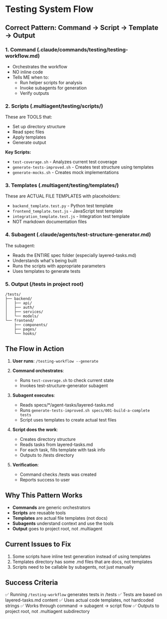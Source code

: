 # Testing System Flow

## Correct Pattern: Command → Script → Template → Output

### 1. Command (.claude/commands/testing/testing-workflow.md)
- Orchestrates the workflow
- NO inline code
- Tells ME when to:
  - Run helper scripts for analysis
  - Invoke subagents for generation
  - Verify outputs

### 2. Scripts (.multiagent/testing/scripts/)
These are TOOLS that:
- Set up directory structure
- Read spec files
- Apply templates
- Generate output

**Key Scripts:**
- `test-coverage.sh` - Analyzes current test coverage
- `generate-tests-improved.sh` - Creates test structure using templates
- `generate-mocks.sh` - Creates mock implementations

### 3. Templates (.multiagent/testing/templates/)
These are ACTUAL FILE TEMPLATES with placeholders:
- `backend_template.test.py` - Python test template
- `frontend_template.test.js` - JavaScript test template
- `integration_template.test.js` - Integration test template
- NOT markdown documentation files

### 4. Subagent (.claude/agents/test-structure-generator.md)
The subagent:
- Reads the ENTIRE spec folder (especially layered-tasks.md)
- Understands what's being built
- Runs the scripts with appropriate parameters
- Uses templates to generate tests

### 5. Output (/tests in project root)
```
/tests/
├── backend/
│   ├── api/
│   ├── auth/
│   ├── services/
│   └── models/
└── frontend/
    ├── components/
    ├── pages/
    └── hooks/
```

## The Flow in Action

1. **User runs**: `/testing-workflow --generate`

2. **Command orchestrates**:
   - Runs `test-coverage.sh` to check current state
   - Invokes test-structure-generator subagent

3. **Subagent executes**:
   - Reads specs/*/agent-tasks/layered-tasks.md
   - Runs `generate-tests-improved.sh specs/001-build-a-complete tests`
   - Script uses templates to create actual test files

4. **Script does the work**:
   - Creates directory structure
   - Reads tasks from layered-tasks.md
   - For each task, fills template with task info
   - Outputs to /tests directory

5. **Verification**:
   - Command checks /tests was created
   - Reports success to user

## Why This Pattern Works

- **Commands** are generic orchestrators
- **Scripts** are reusable tools
- **Templates** are actual file templates (not docs)
- **Subagents** understand context and use the tools
- **Output** goes to project root, not .multiagent

## Current Issues to Fix

1. Some scripts have inline test generation instead of using templates
2. Templates directory has some .md files that are docs, not templates
3. Scripts need to be callable by subagents, not just manually

## Success Criteria

✅ Running `/testing-workflow` generates tests in /tests
✅ Tests are based on layered-tasks.md content
✅ Uses actual code templates, not hardcoded strings
✅ Works through command → subagent → script flow
✅ Outputs to project root, not .multiagent subdirectory